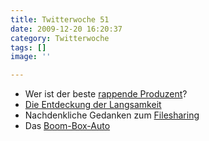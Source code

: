 ```yaml
---
title: Twitterwoche 51
date: 2009-12-20 16:20:37
category: Twitterwoche
tags: []
image: ''

---
```


* Wer ist der beste [rappende Produzent](http://www.unkut.com/2009/12/who-is-the-best-producer-on-the-mic-grand-finale/)?
* [Die Entdeckung der Langsamkeit](http://www.youtube.com/watch?v=emCriSyae0g&feature=channel)
* Nachdenkliche Gedanken zum [Filesharing](http://www.zeit.de/digital/internet/2009-12/filesharing-piratenpartei)
* Das [Boom-Box-Auto](http://generationtapedeck.blogspot.com/2009/12/who-cares-soundtuftler.html)
